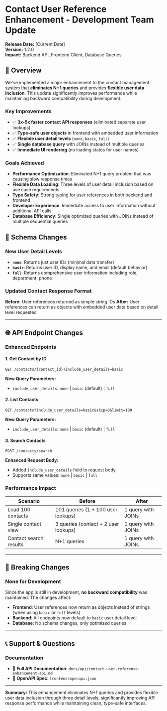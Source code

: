# Contact User Reference Enhancement - Development Team Update

**Release Date:** [Current Date]  
**Version:** 1.2.0  
**Impact:** Backend API, Frontend Client, Database Queries  

## 🎯 Overview

We've implemented a major enhancement to the contact management system that **eliminates N+1 queries** and provides **flexible user data inclusion**. This update significantly improves performance while maintaining backward compatibility during development.

### Key Improvements
- ✅ **3x-5x faster contact API responses** (eliminated separate user lookups)
- ✅ **Type-safe user objects** in frontend with embedded user information
- ✅ **Flexible user detail levels** (`none`, `basic`, `full`)
- ✅ **Single database query** with JOINs instead of multiple queries
- ✅ **Immediate UI rendering** (no loading states for user names)

### Goals Achieved
- **Performance Optimization**: Eliminated N+1 query problem that was causing slow response times
- **Flexible Data Loading**: Three levels of user detail inclusion based on use case requirements
- **Type Safety**: Strong typing for user references in both backend and frontend
- **Developer Experience**: Immediate access to user information without additional API calls
- **Database Efficiency**: Single optimized queries with JOINs instead of multiple sequential queries

## 🔧 Schema Changes

### New User Detail Levels
- **`none`**: Returns just user IDs (minimal data transfer)
- **`basic`**: Returns user ID, display name, and email (default behavior)  
- **`full`**: Returns comprehensive user information including role, department, phone

### Updated Contact Response Format

**Before:** User references returned as simple string IDs
**After:** User references can return as objects with embedded user data based on detail level requested

---

## 🌐 API Endpoint Changes

### Enhanced Endpoints

#### 1. Get Contact by ID
```http
GET /contacts/{contact_id}?include_user_details=basic
```

**New Query Parameters:**
- `include_user_details`: `none` | `basic` (default) | `full`

#### 2. List Contacts
```http
GET /contacts?include_user_details=basic&skip=0&limit=100
```

**New Query Parameters:**
- `include_user_details`: `none` | `basic` (default) | `full`

#### 3. Search Contacts
```http
POST /contacts/search
```

**Enhanced Request Body:**
- Added `include_user_details` field to request body
- Supports same values: `none` | `basic` | `full`

### Performance Impact

| Scenario | Before | After |
|----------|--------|--------|
| Load 100 contacts | 101 queries (1 + 100 user lookups) | 1 query with JOINs |
| Single contact view | 3 queries (contact + 2 user lookups) | 1 query with JOINs |
| Contact search results | N+1 queries | 1 query with JOINs |

---

## 🚨 Breaking Changes

### None for Development
Since the app is still in development, **no backward compatibility** was maintained. The changes affect:

- **Frontend**: User references now return as objects instead of strings (when using `basic` or `full` levels)
- **Backend**: All endpoints now default to `basic` user detail level  
- **Database**: No schema changes, only optimized queries

---

## 📞 Support & Questions

### Documentation
- 📖 **Full API Documentation**: `docs/api/contact-user-reference-enhancement-api.md`
- 📖 **OpenAPI Spec**: `frontend/openapi.json`

---

**Summary:** This enhancement eliminates N+1 queries and provides flexible user data inclusion through three detail levels, significantly improving API response performance while maintaining clean, type-safe interfaces. 